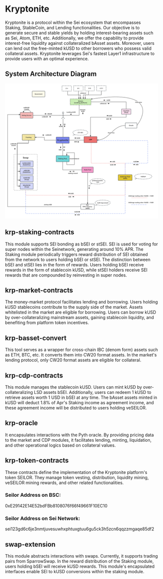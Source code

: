 # Kryptonite
Kryptonite is a protocol within the Sei ecosystem that encompasses Staking, StableCoin, and Lending functionalities. Our objective is to generate secure and stable yields by holding interest-bearing assets such as Sei, Atom, ETH, etc. Additionally, we offer the capability to provide interest-free liquidity against collateralized bAsset assets. Moreover, users can lend out the free-minted kUSD to other borrowers who possess valid collateral assets. Kryptonite leverages Sei's fastest Layer1 infrastructure to provide users with an optimal experience.
## System Architecture Diagram
![image](https://github.com/KryptoniteDAO/Kryptonite/blob/master/res/kpt_architecture_diagram.jpg)

## krp-staking-contracts
This module supports SEI bonding as bSEI or stSEI. SEI is used for voting for super nodes within the Seinetwork, generating around 10% APR. The Staking module periodically triggers reward distribution of SEI obtained from the network to users holding bSEI or stSEI. The distinction between bSEI and stSEI lies in the form of rewards. Users holding bSEI receive rewards in the form of stablecoin kUSD, while stSEI holders receive SEI rewards that are compounded by reinvesting in super nodes.


## krp-market-contracts
The money-market protocol facilitates lending and borrowing. Users holding kUSD stablecoins contribute to the supply side of the market. Assets whitelisted in the market are eligible for borrowing. Users can borrow kUSD by over-collateralizing mainstream assets, gaining stablecoin liquidity, and benefiting from platform token incentives.


## krp-basset-convert
This tool serves as a wrapper for cross-chain IBC (denom form) assets such as ETH, BTC, etc. It converts them into CW20 format assets. In the market's lending protocol, only CW20 format assets are eligible for collateral.


## krp-cdp-contracts
This module manages the stablecoin kUSD. Users can mint kUSD by over-collateralizing LSD assets bSEI. Additionally, users can redeem 1 kUSD to retrieve assets worth 1 USD in bSEI at any time. The bAsset assets minted in kUSD will deduct 1.8% of Apr's Staking income as agreement income, and these agreement income will be distributed to users holding veSEILOR.


## krp-oracle
It encapsulates interactions with the Pyth oracle. By providing pricing data to the market and CDP modules, it facilitates lending, minting, liquidation, and other operational logics based on collateral values.


## krp-token-contracts 
These contracts define the implementation of the Kryptonite platform's token SEILOR. They manage token vesting, distribution, liquidity mining, veSEILOR mining rewards, and other related functionalities.

### Seilor Address on BSC:
0xE29142E14E52bdFBb8108076f66f49661F10EC10

### Seilor Address on Sei Network:
sei123gd6c6je3nmtjuvesuwhxphtuxgtuu6gu5ck3h5zcn6qqzzmgaqe85df2


## swap-extension
This module abstracts interactions with swaps. Currently, it supports trading pairs from SparrowSwap. In the reward distribution of the Staking module, users holding bSEI will receive kUSD rewards. This module's encapsulated interfaces enable SEI to kUSD conversions within the staking module.
